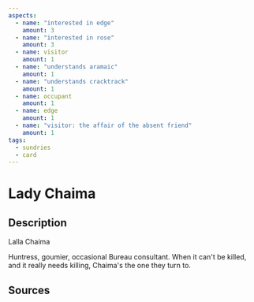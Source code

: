 ```yaml
---
aspects: 
  - name: "interested in edge"
    amount: 3
  - name: "interested in rose"
    amount: 3
  - name: visitor
    amount: 1
  - name: "understands aramaic"
    amount: 1
  - name: "understands cracktrack"
    amount: 1
  - name: occupant
    amount: 1
  - name: edge
    amount: 1
  - name: "visitor: the affair of the absent friend"
    amount: 1
tags:
  - sundries
  - card
---
```

# Lady Chaima
## Description
Lalla Chaima

Huntress, goumier, occasional Bureau consultant. When it can't be killed, and it really needs killing, Chaima's the one they turn to.
## Sources

